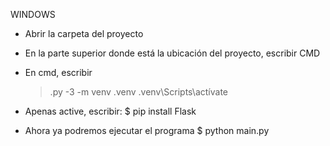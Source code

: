 WINDOWS
- Abrir la carpeta del proyecto
- En la parte superior donde está la ubicación del proyecto, escribir CMD
- En cmd, escribir 
  >.py -3 -m venv .venv
  >.venv\Scripts\actívate

- Apenas active, escribir: 
  $ pip install Flask

- Ahora ya podremos ejecutar el programa
 $ python main.py 
